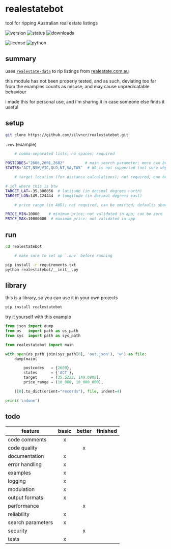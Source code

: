 # realestatebot

tool for ripping Australian real estate listings

![version](https://img.shields.io/pypi/v/realestatebot)
![status](https://img.shields.io/github/actions/workflow/status/silvncr/realestatebot/python-publish.yml)
![downloads](https://img.shields.io/pypi/dm/realestatebot)

![license](https://img.shields.io/github/license/silvncr/realestatebot)
![python](https://img.shields.io/pypi/pyversions/realestatebot)

## summary

uses [`realestate-data`](https://github.com/storerjeremy/realestate-data) to rip listings from [realestate.com.au](https://realestate.com.au)

this module has not been properly tested, and as such, deviating too far from the examples counts as misuse, and may cause unpredicatable behaviour

i made this for personal use, and i'm sharing it in case someone else finds it useful

## setup

```sh
git clone https://github.com/silvncr/realestatebot.git
```

`.env` (example)

```sh
    # comma-separated lists; no spaces; required

POSTCODES="2600,2601,2602"         # main search parameter; more can be added
STATES="ACT,NSW,VIC,QLD,NT,SA,TAS"  # WA is not supported (not sure why)

    # target location (for distance calculations); not required, can be omitted

# idk where this is btw
TARGET_LAT=-35.308056  # latitude (in decimal degrees north)
TARGET_LON=149.124444  # longitude (in decimal degrees east)

    # price range (in AUD); not required, can be omitted; defaults shown below

PRICE_MIN=10000    # minimum price; not validated in-app; can be zero
PRICE_MAX=10000000  # maximum price; not validated in-app
```

## run

```sh
cd realestatebot

    # make sure to set up `.env` before running

pip install -r requirements.txt
python realestatebot/__init__.py
```

## library

this is a library, so you can use it in your own projects

```sh
pip install realestatebot
```

try it yourself with this example

```python
from json import dump
from os   import path as os_path
from sys  import path as sys_path

from realestatebot import main

with open(os_path.join(sys_path[0], 'out.json'), 'w') as file:
    dump(main(

        postcodes   = {2600},
        states      = {'ACT'},
        target      = (35.5222, 149.0808),
        price_range = (10_000, 10_000_000),

    )[0].to_dict(orient="records"), file, indent=4)

print('\ndone')
```

## todo

| feature           | basic | better | finished |
| ----------------- | :---: | :----: | :------: |
| code comments     |   x   |        |          |
| code quality      |       |   x    |          |
| documentation     |   x   |        |          |
| error handling    |   x   |        |          |
| examples          |   x   |        |          |
| logging           |   x   |        |          |
| modulation        |   x   |        |          |
| output formats    |   x   |        |          |
| performance       |       |   x    |          |
| reliability       |   x   |        |          |
| search parameters |   x   |        |          |
| security          |       |   x    |          |
| tests             |   x   |        |          |
